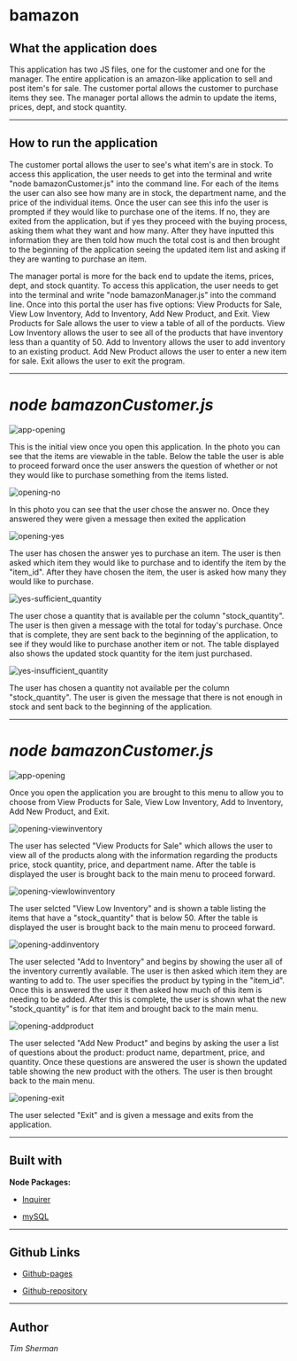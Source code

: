 # bamazon

## **What the application does**

This application has two JS files, one for the customer and one for the manager. The entire application is an amazon-like application to sell and post item's for sale. The customer portal allows the customer to purchase items they see. The manager portal allows the admin to update the items, prices, dept, and stock quantity.

--------------------------------------------------------------------------------------------------------------------------------------

## **How to run the application**

The customer portal allows the user to see's what item's are in stock. To access this application, the user needs to get into the terminal and write "node bamazonCustomer.js" into the command line. For each of the items the user can also see how many are in stock, the department name, and the price of the individual items. Once the user can see this info the user is prompted if they would like to purchase one of the items. If no, they are exited from the application, but if yes they proceed with the buying process, asking them what they want and how many. After they have inputted this information they are then told how much the total cost is and then brought to the beginning of the application seeing the updated item list and asking if they are wanting to purchase an item.

The manager portal is more for the back end to update the items, prices, dept, and stock quantity. To access this application, the user needs to get into the terminal and write "node bamazonManager.js" into the command line. Once into this portal the user has five options: View Products for Sale, View Low Inventory, Add to Inventory, Add New Product, and Exit. View Products for Sale allows the user to view a table of all of the porducts. View Low Inventory allows the user to see all of the products that have inventory less than a quantity of 50. Add to Inventory allows the user to add inventory to an existing product. Add New Product allows the user to enter a new item for sale. Exit allows the user to exit the program.


--------------------------------------------------------------------------------------------------------------------------------------
# *node bamazonCustomer.js*


![app-opening](/images/openingcustomer.png)

This is the initial view once you open this application. In the photo you can see that the items are viewable in the table. Below the table the user is able to proceed forward once the user answers the question of whether or not they would like to purchase something from the items listed.




![opening-no](/images/opening-nocustomer.png)

In this photo you can see that the user chose the answer no. Once they answered they were given a message then exited the application



![opening-yes](/images/opening-yes-customer.png)

The user has chosen the answer yes to purchase an item. The user is then asked which item they would like to purchase and to identify the item by the "item_id". After they have chosen the item, the user is asked how many they would like to purchase.



![yes-sufficient_quantity](/images/yes-sufficentquantity-customer.png)

The user chose a quantity that is available per the column "stock_quantity". The user is then given a message with the total for today's purchase. Once that is complete, they are sent back to the beginning of the application, to see if they would like to purchase another item or not. The table displayed also shows the updated stock quantity for the item just purchased.



![yes-insufficient_quantity](/images/yes-insufficientquantity-customer.png)

The user has chosen a quantity not available per the column "stock_quantity". The user is given the message that there is not enough in stock and sent back to the beginning of the application.


--------------------------------------------------------------------------------------------------------------------------------------
# *node bamazonCustomer.js*


![app-opening](/images/opening-manager.png)

Once you open the application you are brought to this menu to allow you to choose from View Products for Sale, View Low Inventory, Add to Inventory, Add New Product, and Exit.



![opening-viewinventory](/images/opening-1.png)

The user has selected "View Products for Sale" which allows the user to view all of the products along with the information regarding the products price, stock quantity, price, and department name. After the table is displayed the user is brought back to the main menu to proceed forward.



![opening-viewlowinventory](/images/opening-2.png)

The user selcted "View Low Inventory" and is shown a table listing the items that have a "stock_quantity" that is below 50. After the table is displayed the user is brought back to the main menu to proceed forward.



![opening-addinventory](/images/opening-3.png)

The user selected "Add to Inventory" and begins by showing the user all of the inventory currently available. The user is then asked which item they are wanting to add to. The user specifies the product by typing in the "item_id". Once this is answered the user it then asked how much of this item is needing to be added. After this is complete, the user is shown what the new "stock_quantity" is for that item and brought back to the main menu.



![opening-addproduct](/images/opening-4.png)

The user selected "Add New Product" and begins by asking the user a list of questions about the product: product name, department, price, and quantity. Once these questions are answered the user is shown the updated table showing the new product with the others. The user is then brought back to the main menu.



![opening-exit](/images/opening-5.png)

The user selected "Exit" and is given a message and exits from the application.



--------------------------------------------------------------------------------------------------------------------------------------

## **Built with**

**Node Packages:**
   * [Inquirer](https://www.npmjs.com/package/inquirer)

   * [mySQL](https://www.npmjs.com/package/mysql)

--------------------------------------------------------------------------------------------------------------------------------------

## **Github Links**

* [Github-pages](https://tsherman16.github.io/bamazon/)

* [Github-repository](https://github.com/tsherman16/bamazon)

--------------------------------------------------------------------------------------------------------------------------------------

## **Author**

*Tim Sherman*